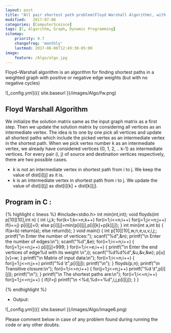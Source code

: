```yaml
---
layout: post
title: "All pair shortest path problem(Floyd Warshall Algorithm), with C Program Example"
modified:   2017-07-08
categories: [ComputerSceince]
tags: [C, Algorithm, Graph, Dynamic Programming]
sitemap:
    priority: 0.7
    changefreq: 'monthly'
    lastmod: 2017-08-06T12:49:30-05:00
image:
    feature: /Algo/algo.jpg
---
```

Floyd–Warshall algorithm is an algorithm for finding shortest paths in a weighted graph with positive or negative edge weights (but with no negative cycles)

![_config.yml]({{ site.baseurl }}/images/Algo/fw.png)

## Floyd Warshall Algorithm
We initialize the solution matrix same as the input graph matrix as a first step. Then we update the solution matrix by considering all vertices as an intermediate vertex. The idea is to one by one pick all vertices and update all shortest paths which include the picked vertex as an intermediate vertex in the shortest path. When we pick vertex number k as an intermediate vertex, we already have considered vertices {0, 1, 2, .. k-1} as intermediate vertices. For every pair (i, j) of source and destination vertices respectively, there are two possible cases.


- k is not an intermediate vertex in shortest path from i to j. We keep the value of dist[i][j] as it is.
- k is an intermediate vertex in shortest path from i to j. We update the value of dist[i][j] as dist[i][k] + dist[k][j].

## Program in C :

{% highlight c lineos %}
#include<stdio.h>
int min(int,int);
void floyds(int p[10][10],int n)
{
 int i,j,k;
 for(k=1;k<=n;k++)
  for(i=1;i<=n;i++)
   for(j=1;j<=n;j++)
    if(i==j)
     p[i][j]=0;
    else
     p[i][j]=min(p[i][j],p[i][k]+p[k][j]);
}
int min(int a,int b)
{
 if(a<b)
  return(a);
 else
  return(b);
}
void main()
{
 int p[10][10],w,n,e,u,v,i,j;;
 printf("\n Enter the number of vertices:");
 scanf("%d",&n);
 printf("\n Enter the number of edges:\n");
 scanf("%d",&e);
 for(i=1;i<=n;i++)
 {
  for(j=1;j<=n;j++)
   p[i][j]=999;
 }
 for(i=1;i<=e;i++)
 {
  printf("\n Enter the end vertices of edge%d with its weight \n",i);
  scanf("%d%d%d",&u,&v,&w);
  p[u][v]=w;
 }
 printf("\n Matrix of input data:\n");
 for(i=1;i<=n;i++)
 {
  for(j=1;j<=n;j++)
   printf("%d \t",p[i][j]);
  printf("\n");
 }
 floyds(p,n);
 printf("\n Transitive closure:\n");
 for(i=1;i<=n;i++)
 {
  for(j=1;j<=n;j++)
   printf("%d \t",p[i][j]);
  printf("\n");
 }
 printf("\n The shortest paths are:\n");
 for(i=1;i<=n;i++)
  for(j=1;j<=n;j++)
  {
   if(i!=j)
    printf("\n <%d,%d>=%d",i,j,p[i][j]);
  }
}

{% endhighlight %}


- Output:


![_config.yml]({{ site.baseurl }}/images/Algo/image6.png)



Please comment below in case of any problem found during running the code or any other doubts.
